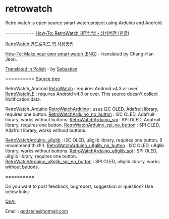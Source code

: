 retrowatch
==========

Retro watch is open source smart watch project using Arduino and Android.

==========
[How-To: RetroWatch 제작방법 - 상세버전 (한글)](http://www.hardcopyworld.com/ngine/aduino/index.php/archives/376)

[RetroWatch 안드로이드 앱 사용방법](http://www.hardcopyworld.com/ngine/android/index.php/archives/192)


[How-To: Make your own smart watch (ENG)](http://www.hardcopyworld.com/ngine/aduino/index.php/archives/670) - translated by Chang-Han Jeon.

[Translated in Polish](http://akademia.nettigo.pl/smartwatch/index.html) - by [Sebastian](http://akademia.nettigo.pl/)

==========
[Source tree](#)

RetroWatch_Android
  [RetroWatch](#) : requires Android v4.3 or over
  [RetroWatchLE](#) : requires Android v4.0 or over. This source doesn't collect Notification data.

RetroWatch_Arduino
  [RetroWatchArduino](#) : uses I2C OLED, Adafruit library, requires one button.
  [RetroWatchArduino_no_button](#) : I2C OLED, Adafruit library, works without buttons.
  [RetroWatchArduino_spi](#) : SPI OLED, Adafruit library, requires one button.
  [RetroWatchArduino_spi_no_button](#) : SPI OLED, Adafruit library, works without buttons.
  
  [RetroWatchArduino_u8glib](#)	: I2C OLED, u8glib library, requires one button. (I recommend this!!!).
  [RetroWatchArduino_u8glib_no_button](#) : I2C OLED, u8glib library, works without buttons.
  [RetroWatchArduino_u8glib_spi](#) : SPI OLED, u8glib library, requires one button.
  [RetroWatchArduino_u8glib_spi_no_button](#) : SPI OLED, u8glib library, works without buttons.

==========

Do you want to post feedback, bugreport, suggestion or question? Use below links:

[QnA: ](http://www.hardcopyworld.com/gnuboard5/bbs/board.php?bo_table=qna)

Email : godstale@hotmail.com


